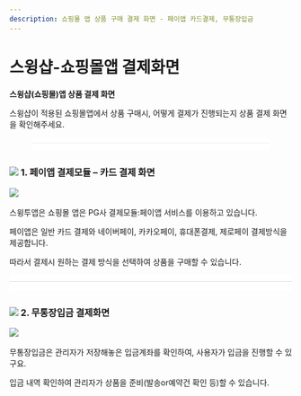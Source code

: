 ```yaml
---
description: 쇼핑몰 앱 상품 구매 결제 화면 - 페이앱 카드결제, 무통장입금
---
```


# 스윙샵-쇼핑몰앱 결제화면

**스윙샵(쇼핑몰)앱 상품 결제 화면**

스윙샵이 적용된 쇼핑몰앱에서 상품 구매시, 어떻게 결제가 진행되는지 상품 결제 화면을 확인해주세요.&#x20;

<figure><img src="../../.gitbook/assets/구분선 (5).PNG" alt=""><figcaption></figcaption></figure>

### ![](https://wp.swing2app.co.kr/wp-content/uploads/2018/09/%EB%8B%A8%EB%9D%BD1-1.png) **1. 페이앱 결제모듈 – 카드 결제 화면**

![](https://wp.swing2app.co.kr/wp-content/uploads/2021/09/%EB%B8%94%EB%A1%9C%EA%B7%B8-%ED%8E%98%EC%9D%B4%EC%95%B1-%EC%B9%B4%EB%93%9C%EA%B2%B0%EC%A0%9C-2.png)

스윙투앱은 쇼핑몰 앱은 PG사 결제모듈:페이앱 서비스를 이용하고 있습니다.

페이앱은 일반 카드 결제와 네이버페이, 카카오페이, 휴대폰결제, 제로페이 결제방식을 제공합니다.

따라서 결제시 원하는 결제 방식을 선택하여 상품을 구매할 수 있습니다.

![](<../../.gitbook/assets/구분선 (1) (1).PNG>)

### ![](https://wp.swing2app.co.kr/wp-content/uploads/2018/09/%EB%8B%A8%EB%9D%BD1-1.png) **2. 무통장입금 결제화면**

![](https://wp.swing2app.co.kr/wp-content/uploads/2021/09/%EB%B8%94%EB%A1%9C%EA%B7%B8-%EC%87%BC%ED%95%91%EB%AA%B0-%EC%95%B1-%EB%AC%B4%ED%86%B5%EC%9E%A5%EA%B2%B0%EC%A0%9C-2.png)

무통장입금은 관리자가 저장해놓은 입금계좌를 확인하여, 사용자가 입금을 진행할 수 있구요.

입금 내역 확인하여 관리자가 상품을 준비(발송or예약건 확인 등)할 수 있습니다.
